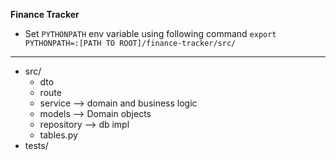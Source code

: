 
**Finance Tracker**

- Set `PYTHONPATH` env variable using following command `export PYTHONPATH=:[PATH TO ROOT]/finance-tracker/src/`



---


- src/
  - dto
  - route
  - service --> domain and business logic
  - models --> Domain objects
  - repository --> db impl
  - tables.py
- tests/
